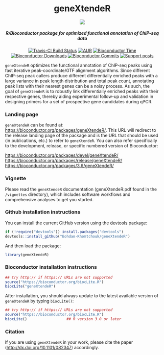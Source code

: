<div align="center">

# geneXtendeR

<img src="https://cloud.githubusercontent.com/assets/9893806/16898879/d14647c6-4bba-11e6-93d5-90bc802ac8e9.png">

##### R/Bioconductor package for optimized functional annotation of ChIP-seq data

[![Travis-CI Build Status](https://travis-ci.org/Bohdan-Khomtchouk/geneXtendeR.svg?branch=master)](https://travis-ci.org/Bohdan-Khomtchouk/geneXtendeR)
[![AUR](https://img.shields.io/aur/license/yaourt.svg?maxAge=2592000)]()
[![Bioconductor Time](http://bioconductor.org/shields/years-in-bioc/geneXtendeR.svg)](http://bioconductor.org/packages/release/bioc/html/geneXtendeR.html "Bioconductor status")
[![Bioconductor Downloads](http://bioconductor.org/shields/downloads/geneXtendeR.svg)](http://bioconductor.org/packages/stats/bioc/geneXtendeR.html "Percentile downloads")
[![Bioconductor Commits](http://bioconductor.org/shields/commits/bioc/geneXtendeR.svg)](http://bioconductor.org/packages/release/bioc/html/geneXtendeR.html#svn_source "svn commits")
[![Support posts](http://bioconductor.org/shields/posts/geneXtendeR.svg)](https://support.bioconductor.org/t/geneXtendeR/ "Bioconductor support posts")

</div>

`geneXtendeR` optimizes the functional annotation of ChIP-seq peaks using fast iterative peak-coordinate/GTF alignment algorithms.  Since different ChIP-seq peak callers produce different differentially enriched peaks with a large variance in peak length distribution and total peak count, annotating peak lists with their nearest genes can be a noisy process.  As such, the goal of `geneXtendeR` is to robustly link differentially enriched peaks with their respective genes, thereby aiding experimental follow-up and validation in designing primers for a set of prospective gene candidates during qPCR.

### Landing page

`geneXtendeR` can be found at: https://bioconductor.org/packages/geneXtendeR/.  This URL will redirect to the release landing page of the package and is the URL that should be used (in publications, etc.) to refer to `geneXtendeR`.  You can also refer specifically to the development, release, or specific numbered version of Bioconductor:

https://bioconductor.org/packages/devel/geneXtendeR/
https://bioconductor.org/packages/release/geneXtendeR/
https://bioconductor.org/packages/3.6/geneXtendeR/

### Vignette

Please read the `geneXtendeR` documentation (geneXtendeR.pdf found in the `/vignettes` directory), which includes software workflows and comprehensive analyses to get you started.

### Github installation instructions

You can install the current GitHub version using the [devtools](https://github.com/hadley/devtools) package:

```R
if (!require("devtools")) install.packages("devtools")
devtools::install_github("Bohdan-Khomtchouk/geneXtendeR")
```
And then load the package:

```R
library(geneXtendeR)
```

### Bioconductor installation instructions

```R
## try http:// if https:// URLs are not supported
source("https://bioconductor.org/biocLite.R")
biocLite("geneXtendeR")
```

After installation, you should always update to the latest available version of `geneXtendeR` by typing `biocLite()`:

```R
## try http:// if https:// URLs are not supported
source("https://bioconductor.org/biocLite.R")
biocLite()                  ## R version 3.0 or later
```

### Citation

If you are using `geneXtendeR` in your work, please cite the paper (http://dx.doi.org/10.1101/082347) accordingly.

